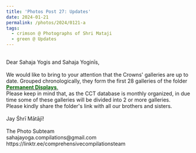 ```yaml
---
title: 'Photos Post 27: Updates'
date: 2024-01-21
permalink: /photos/2024/0121-a
tags:
  - crimson @ Photographs of Shri Mataji
  - green @ Updates
---
```


<p>
<br>
Dear Sahaja Yogis and Sahaja Yoginīs,<br>
<br>
We would like to bring to your attention that the Crowns' galleries are up to date. Grouped chronologically, they form the first 28 galleries  of the folder
<a href="https://eternalmoments.smugmug.com/Permanent-Displays"> <font color="DarkGreen"><b>Permanent Displays</b>.</font></a><br>
Please keep in mind that, as the CCT database is monthly organized, in due time some of these galleries will be divided into 2 or more galleries.<br>
Please kindly share the folder's link with all our brothers and sisters.<br>
<br>
Jay Śhrī Mātājī!<br>
<br>
The Photo Subteam<br>
sahajayoga.compilations@gmail.com<br>
https://linktr.ee/comprehensivecompilationsteam<br>
</p>